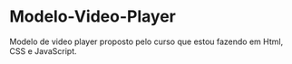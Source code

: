 # Modelo-Video-Player
Modelo de video player proposto pelo curso que estou fazendo em Html, CSS e JavaScript.
